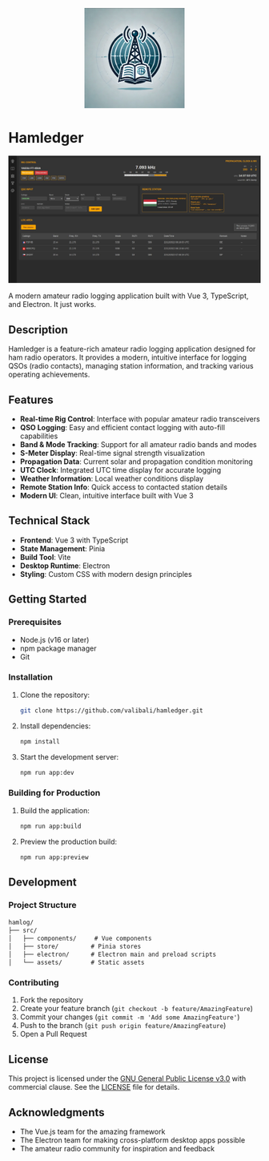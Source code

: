 <p align="center">
  <img src="src/assets/logo.png" width="200" height="200" alt="Hamledger Logo">
</p>


# Hamledger

![image](./public/gui.jpg)

A modern amateur radio logging application built with Vue 3, TypeScript, and Electron.
It just works.

## Description

Hamledger is a feature-rich amateur radio logging application designed for ham radio operators. It provides a modern, intuitive interface for logging QSOs (radio contacts), managing station information, and tracking various operating achievements.

## Features

- **Real-time Rig Control**: Interface with popular amateur radio transceivers
- **QSO Logging**: Easy and efficient contact logging with auto-fill capabilities
- **Band & Mode Tracking**: Support for all amateur radio bands and modes
- **S-Meter Display**: Real-time signal strength visualization
- **Propagation Data**: Current solar and propagation condition monitoring
- **UTC Clock**: Integrated UTC time display for accurate logging
- **Weather Information**: Local weather conditions display
- **Remote Station Info**: Quick access to contacted station details
- **Modern UI**: Clean, intuitive interface built with Vue 3

## Technical Stack

- **Frontend**: Vue 3 with TypeScript
- **State Management**: Pinia
- **Build Tool**: Vite
- **Desktop Runtime**: Electron
- **Styling**: Custom CSS with modern design principles

## Getting Started

### Prerequisites

- Node.js (v16 or later)
- npm package manager
- Git

### Installation

1. Clone the repository:
   ```bash
   git clone https://github.com/valibali/hamledger.git

2. Install dependencies:
   ```bash
   npm install
   ```

3. Start the development server:
   ```bash
   npm run app:dev
   ```

### Building for Production

1. Build the application:
   ```bash
   npm run app:build
   ```

2. Preview the production build:
   ```bash
   npm run app:preview
   ```

## Development

### Project Structure

```
hamlog/
├── src/
│   ├── components/     # Vue components
│   ├── store/         # Pinia stores
│   ├── electron/      # Electron main and preload scripts
│   └── assets/        # Static assets
```

### Contributing

1. Fork the repository
2. Create your feature branch (`git checkout -b feature/AmazingFeature`)
3. Commit your changes (`git commit -m 'Add some AmazingFeature'`)
4. Push to the branch (`git push origin feature/AmazingFeature`)
5. Open a Pull Request

## License

This project is licensed under the [GNU General Public License v3.0](LICENSE) with commercial clause. See the [LICENSE](LICENSE) file for details.

## Acknowledgments

- The Vue.js team for the amazing framework
- The Electron team for making cross-platform desktop apps possible
- The amateur radio community for inspiration and feedback
